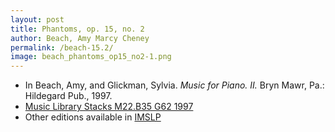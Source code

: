 ```yaml
---
layout: post
title: Phantoms, op. 15, no. 2
author: Beach, Amy Marcy Cheney
permalink: /beach-15.2/
image: beach_phantoms_op15_no2-1.png
---
```


- In Beach, Amy, and Glickman, Sylvia. *Music for Piano. II.* Bryn Mawr, Pa.: Hildegard Pub., 1997.
- <a href="https://tufts-primo.hosted.exlibrisgroup.com/permalink/f/bnf7qa/01TUN_ALMA2187518310003851">Music Library Stacks M22.B35 G62 1997</a>
- Other editions available in <a href="https://imslp.org/wiki/4_Sketches%2C_Op.15_(Beach%2C_Amy_Marcy)" target="_blank">IMSLP</a>
